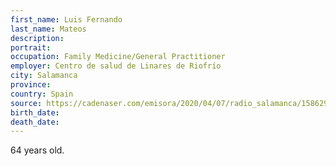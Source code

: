 ```yaml
---
first_name: Luis Fernando
last_name: Mateos
description: 
portrait: 
occupation: Family Medicine/General Practitioner
employer: Centro de salud de Linares de Riofrío
city: Salamanca
province: 
country: Spain
source: https://cadenaser.com/emisora/2020/04/07/radio_salamanca/1586290343_974538.html
birth_date: 
death_date: 
---
```


64 years old.